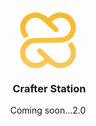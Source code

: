 <h3 align="center">
	<img src="https://raw.githubusercontent.com/Railly/crafter-station/main/public/logo.png" width="100" alt="Logo"/><br/>
	<img src="https://raw.githubusercontent.com/Railly/crafter-station/main/public/transparent.png" height="30" width="0px"/>
	Crafter Station
</h3>

<p align="center">
  Coming soon...2.0
</p>
